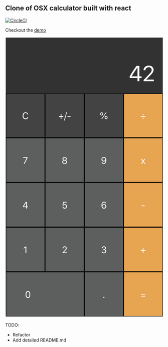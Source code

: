 ## Clone of OSX calculator built with react

[![CircleCI](https://circleci.com/gh/chamoda/react-calculator/tree/master.svg?style=shield)](https://circleci.com/gh/chamoda/react-calculator/tree/master)

Checkout the [demo](https://chamoda.com/react-calculator/)

![screen](screen.png)

TODO: 
* Refactor
* Add detailed README.md 





